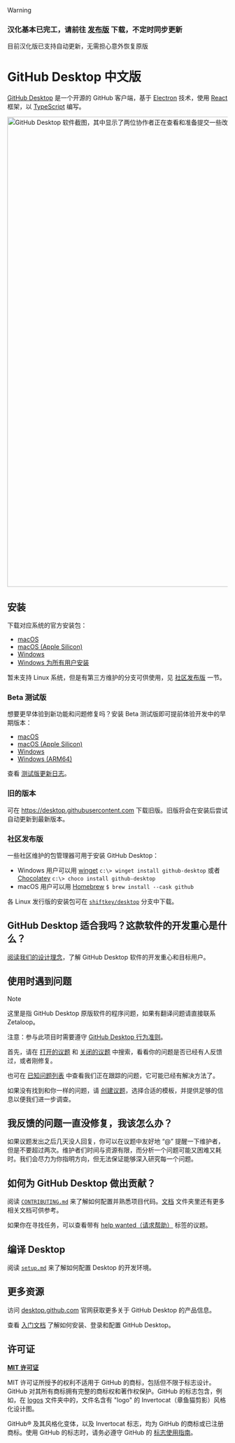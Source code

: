 > [!WARNING]
> ### 汉化基本已完工，请前往 [发布版](https://github.com/zetaloop/Desktop/releases) 下载，不定时同步更新
> 目前汉化版已支持自动更新，无需担心意外恢复原版
# GitHub Desktop 中文版

[GitHub Desktop](https://desktop.github.com/) 是一个开源的 GitHub 客户端，基于 [Electron](https://www.electronjs.org/) 技术，使用 [React](https://reactjs.org/) 框架，以 [TypeScript](https://www.typescriptlang.org) 编写。

<picture>
  <source
    srcset="https://user-images.githubusercontent.com/634063/202742848-63fa1488-6254-49b5-af7c-96a6b50ea8af.png"
    media="(prefers-color-scheme: dark)"
  />
  <img
    width="1072"
    src="https://user-images.githubusercontent.com/634063/202742985-bb3b3b94-8aca-404a-8d8a-fd6a6f030672.png"
    alt="GitHub Desktop 软件截图，其中显示了两位协作者正在查看和准备提交一些改动"
  />
</picture>

## 安装

下载对应系统的官方安装包：

 - [macOS](https://central.github.com/deployments/desktop/desktop/latest/darwin)
 - [macOS (Apple Silicon)](https://central.github.com/deployments/desktop/desktop/latest/darwin-arm64)
 - [Windows](https://central.github.com/deployments/desktop/desktop/latest/win32)
 - [Windows 为所有用户安装](https://central.github.com/deployments/desktop/desktop/latest/win32?format=msi)

暂未支持 Linux 系统，但是有第三方维护的分支可供使用，见 [社区发布版](https://github.com/zetaloop/Desktop#社区发布版) 一节。

### Beta 测试版

想要更早体验到新功能和问题修复吗？安装 Beta 测试版即可提前体验开发中的早期版本：

 - [macOS](https://central.github.com/deployments/desktop/desktop/latest/darwin?env=beta)
 - [macOS (Apple Silicon)](https://central.github.com/deployments/desktop/desktop/latest/darwin-arm64?env=beta)
 - [Windows](https://central.github.com/deployments/desktop/desktop/latest/win32?env=beta)
 - [Windows (ARM64)](https://central.github.com/deployments/desktop/desktop/latest/win32-arm64?env=beta)

查看 [测试版更新日志](https://desktop.github.com/release-notes/?env=beta)。

### 旧的版本
可在 https://desktop.githubusercontent.com 下载旧版。旧版将会在安装后尝试自动更新到最新版本。

### 社区发布版

一些社区维护的包管理器可用于安装 GitHub Desktop：
 - Windows 用户可以用 [winget](https://docs.microsoft.com/en-us/windows/package-manager/winget/) `c:\> winget install github-desktop` 或者 [Chocolatey](https://chocolatey.org/) `c:\> choco install github-desktop`
 - macOS 用户可以用 [Homebrew](https://brew.sh/) `$ brew install --cask github`

各 Linux 发行版的安装包可在 [`shiftkey/desktop`](https://github.com/shiftkey/desktop) 分支中下载。

## GitHub Desktop 适合我吗？这款软件的开发重心是什么？

[阅读我们的设计理念](https://github.com/zetaloop/Desktop/blob/development/docs/process/what-is-desktop.md)，了解 GitHub Desktop 软件的开发重心和目标用户。

## 使用时遇到问题

> [!NOTE]
> 这里是指 GitHub Desktop 原版软件的程序问题，如果有翻译问题请直接联系 Zetaloop。

注意：参与此项目时需要遵守 [GitHub Desktop 行为准则](https://github.com/desktop/desktop/blob/development/CODE_OF_CONDUCT.md)。

首先，请在 [打开的议题](https://github.com/desktop/desktop/issues?q=is%3Aopen) 和 [关闭的议题](https://github.com/desktop/desktop/issues?q=is%3Aclosed) 中搜索，看看你的问题是否已经有人反馈过，或者刚修复。

也可在 [已知问题列表](https://github.com/desktop/desktop/blob/development/docs/known-issues.md) 中查看我们正在跟踪的问题，它可能已经有解决方法了。

如果没有找到和你一样的问题，请 [创建议题](https://github.com/desktop/desktop/issues/new/choose)，选择合适的模板，并提供足够的信息以便我们进一步调查。

## 我反馈的问题一直没修复，我该怎么办？

如果议题发出之后几天没人回复，你可以在议题中友好地 “@” 提醒一下维护者，但是不要超过两次。维护者们时间与资源有限，而分析一个问题可能又困难又耗时。我们会尽力为你指明方向，但无法保证能够深入研究每一个问题。

## 如何为 GitHub Desktop 做出贡献？

阅读 [`CONTRIBUTING.md`](./.github/CONTRIBUTING.md) 来了解如何配置并熟悉项目代码。[文档](docs/) 文件夹里还有更多相关文档可供参考。

如果你在寻找任务，可以查看带有 [help wanted（请求帮助）](https://github.com/desktop/desktop/issues?q=is%3Aissue+is%3Aopen+label%3A%22help%20wanted%22) 标签的议题。

## 编译 Desktop

阅读 [`setup.md`](./docs/contributing/setup.md) 来了解如何配置 Desktop 的开发环境。

## 更多资源

访问 [desktop.github.com](https://desktop.github.com) 官网获取更多关于 GitHub Desktop 的产品信息。

查看 [入门文档](https://docs.github.com/zh-cn/desktop/overview/getting-started-with-github-desktop) 了解如何安装、登录和配置 GitHub Desktop。

## 许可证

**[MIT 许可证](LICENSE)**

MIT 许可证所授予的权利不适用于 GitHub 的商标，包括但不限于标志设计。GitHub 对其所有商标拥有完整的商标权和著作权保护。GitHub 的标志包含，例如，在 [logos](app/static/logos) 文件夹中的，文件名含有 "logo" 的 Invertocat（章鱼猫剪影）风格化设计图。

GitHub® 及其风格化变体，以及 Invertocat 标志，均为 GitHub 的商标或已注册商标。使用 GitHub 的标志时，请务必遵守 GitHub 的 [标志使用指南](https://github.com/logos)。
